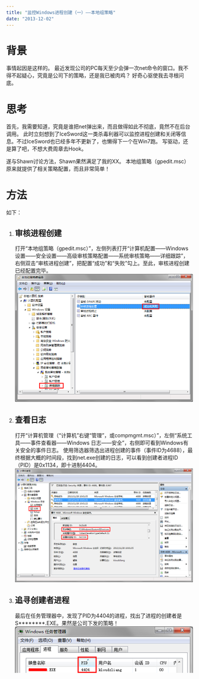 ```yaml
---
title: "监控Windows进程创建（一）——本地组策略"
date: "2013-12-02"
---
```


# 背景

事情起因是这样的。 最近发现公司的PC每天至少会弹一次net命令的窗口。我不得不起疑心，究竟是公司下的策略，还是我已被肉鸡？ 好奇心驱使我去寻根问底。

# 思考

首先，我需要知道，究竟是谁把net弹出来，而且做得如此不彻底，竟然不在后台调用。 此时立刻想到了IceSword这一类杀毒利器可以监控进程创建和关闭等信息。不过IceSword也已经多年不更新了，也懒得下一个在Win7跑。 写驱动，还是算了吧，不想大费周章去Hook。

遂与Shawn讨论方法，Shawn果然满足了我的XX。 本地组策略（gpedit.msc）原来就提供了相关策略配置，而且非常简单！

# 方法

如下：

1. ## 审核进程创建
    
    打开“本地组策略（gpedit.msc）”，左侧列表打开“计算机配置——Windows 设置——安全设置——高级审核策略配置——系统审核策略——详细跟踪”，右侧双击“审核进程创建”，把配置“成功”和“失败”勾上。至此，审核进程创建已经配置完毕。 ![](images/02a.01.png)
2. ## 查看日志
    
    打开“计算机管理（“计算机”右键“管理”，或compmgmt.msc）”，左侧“系统工具——事件查看器——Windows 日志——安全”，右侧即可看到Windows有关安全的事件日志。 使用筛选器筛选出进程创建的事件（事件ID为4688），最终根据大概的时间段，找到net.exe创建的日志，可以看到创建者进程ID（PID）是0x1134，即十进制4404。 ![](images/02a.02.png)
3. ## 追寻创建者进程
    
    最后在任务管理器中，发现了PID为4404的进程，找出了进程的创建者是S\*\*\*\*\*\*\*\*.EXE。果然是公司下发的策略！ ![](images/02a.03.png)
